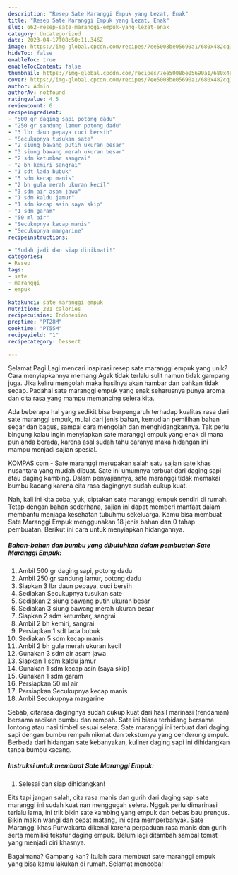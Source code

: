 ```yaml
---
description: "Resep Sate Maranggi Empuk yang Lezat, Enak"
title: "Resep Sate Maranggi Empuk yang Lezat, Enak"
slug: 662-resep-sate-maranggi-empuk-yang-lezat-enak
category: Uncategorized
date: 2023-04-17T08:50:11.346Z
image: https://img-global.cpcdn.com/recipes/7ee5008be05690a1/680x482cq70/sate-maranggi-empuk-foto-resep-utama.jpg
hideToc: false
enableToc: true
enableTocContent: false
thumbnail: https://img-global.cpcdn.com/recipes/7ee5008be05690a1/680x482cq70/sate-maranggi-empuk-foto-resep-utama.jpg
cover: https://img-global.cpcdn.com/recipes/7ee5008be05690a1/680x482cq70/sate-maranggi-empuk-foto-resep-utama.jpg
author: Admin
authorAv: notfound
ratingvalue: 4.5
reviewcount: 6
recipeingredient:
- "500 gr daging sapi potong dadu"
- "250 gr sandung lamur potong dadu"
- "3 lbr daun pepaya cuci bersih"
- "Secukupnya tusukan sate"
- "2 siung bawang putih ukuran besar"
- "3 siung bawang merah ukuran besar"
- "2 sdm ketumbar sangrai"
- "2 bh kemiri sangrai"
- "1 sdt lada bubuk"
- "5 sdm kecap manis"
- "2 bh gula merah ukuran kecil"
- "3 sdm air asam jawa"
- "1 sdm kaldu jamur"
- "1 sdm kecap asin saya skip"
- "1 sdm garam"
- "50 ml air"
- "Secukupnya kecap manis"
- "Secukupnya margarine"
recipeinstructions:

- "Sudah jadi dan siap dinikmati!"
categories:
- Resep
tags:
- sate
- maranggi
- empuk

katakunci: sate maranggi empuk 
nutrition: 281 calories
recipecuisine: Indonesian
preptime: "PT28M"
cooktime: "PT55M"
recipeyield: "1"
recipecategory: Dessert

---
```



Selamat Pagi Lagi mencari inspirasi resep sate maranggi empuk yang unik? Cara menyiapkannya memang Agak tidak terlalu sulit namun tidak gampang juga. Jika keliru mengolah maka hasilnya akan hambar dan bahkan tidak sedap. Padahal sate maranggi empuk yang enak seharusnya punya aroma dan cita rasa yang mampu memancing selera kita.


Ada beberapa hal yang sedikit bisa berpengaruh terhadap kualitas rasa dari sate maranggi empuk, mulai dari jenis bahan, kemudian pemilihan bahan segar dan bagus, sampai cara mengolah dan menghidangkannya. Tak perlu bingung kalau ingin menyiapkan sate maranggi empuk yang enak di mana pun anda berada, karena asal sudah tahu caranya maka hidangan ini mampu menjadi sajian spesial.

KOMPAS.com - Sate maranggi merupakan salah satu sajian sate khas nusantara yang mudah dibuat. Sate ini umumnya terbuat dari daging sapi atau daging kambing. Dalam penyajiannya, sate maranggi tidak memakai bumbu kacang karena cita rasa dagingnya sudah cukup kuat.


Nah, kali ini kita coba, yuk, ciptakan sate maranggi empuk sendiri di rumah. Tetap dengan bahan sederhana, sajian ini dapat memberi manfaat dalam membantu menjaga kesehatan tubuhmu sekeluarga. Kamu bisa membuat Sate Maranggi Empuk menggunakan 18 jenis bahan dan 0 tahap pembuatan. Berikut ini cara untuk menyiapkan hidangannya.

<!--inarticleads1-->

##### Bahan-bahan dan bumbu yang dibutuhkan dalam pembuatan Sate Maranggi Empuk:

1. Ambil 500 gr daging sapi, potong dadu
1. Ambil 250 gr sandung lamur, potong dadu
1. Siapkan 3 lbr daun pepaya, cuci bersih
1. Sediakan Secukupnya tusukan sate
1. Sediakan 2 siung bawang putih ukuran besar
1. Sediakan 3 siung bawang merah ukuran besar
1. Siapkan 2 sdm ketumbar, sangrai
1. Ambil 2 bh kemiri, sangrai
1. Persiapkan 1 sdt lada bubuk
1. Sediakan 5 sdm kecap manis
1. Ambil 2 bh gula merah ukuran kecil
1. Gunakan 3 sdm air asam jawa
1. Siapkan 1 sdm kaldu jamur
1. Gunakan 1 sdm kecap asin (saya skip)
1. Gunakan 1 sdm garam
1. Persiapkan 50 ml air
1. Persiapkan Secukupnya kecap manis
1. Ambil Secukupnya margarine


Sebab, citarasa dagingnya sudah cukup kuat dari hasil marinasi (rendaman) bersama racikan bumbu dan rempah. Sate ini biasa terhidang bersama lontong atau nasi timbel sesuai selera. Sate maranggi ini terbuat dari daging sapi dengan bumbu rempah nikmat dan teksturnya yang cenderung empuk. Berbeda dari hidangan sate kebanyakan, kuliner daging sapi ini dihidangkan tanpa bumbu kacang. 

<!--inarticleads2-->

##### Instruksi untuk membuat Sate Maranggi Empuk:


1. Selesai dan siap dihidangkan!

Eits tapi jangan salah, cita rasa manis dan gurih dari daging sapi sate maranggi ini sudah kuat nan menggugah selera. Nggak perlu dimarinasi terlalu lama, ini trik bikin sate kambing yang empuk dan bebas bau prengus. Bikin makin wangi dan cepat matang, ini cara memperbanyak. Sate Maranggi khas Purwakarta dikenal karena perpaduan rasa manis dan gurih serta memiliki tekstur daging empuk. Belum lagi ditambah sambal tomat yang menjadi ciri khasnya. 

Bagaimana? Gampang kan? Itulah cara membuat sate maranggi empuk yang bisa kamu lakukan di rumah. Selamat mencoba!
